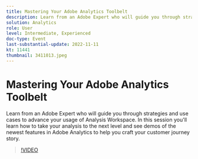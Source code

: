 ```yaml
---
title: Mastering Your Adobe Analytics Toolbelt
description: Learn from an Adobe Expert who will guide you through strategies and use cases to advance your usage of Analysis Workspace. In this session you'll learn how to take your analysis to the next level and see demos of the newest features in Adobe Analytics to help you craft your customer journey story.
solution: Analytics
role: User
level: Intermediate, Experienced
doc-type: Event
last-substantial-update: 2022-11-11
kt: 11441
thumbnail: 3411013.jpeg
---
```

# Mastering Your Adobe Analytics Toolbelt

Learn from an Adobe Expert who will guide you through strategies and use cases to advance your usage of Analysis Workspace. In this session you'll learn how to take your analysis to the next level and see demos of the newest features in Adobe Analytics to help you craft your customer journey story.

>[!VIDEO](https://video.tv.adobe.com/v/3411013/?quality=12&learn=on)
